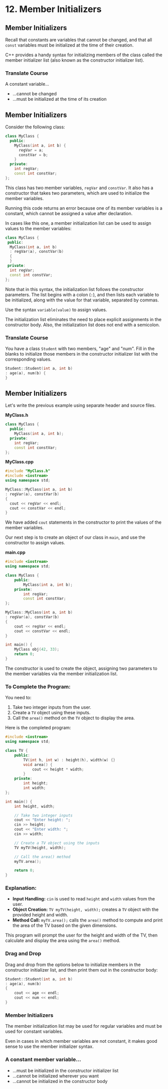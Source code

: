 # 12. Member Initializers

## Member Initializers

Recall that constants are variables that cannot be changed, and that all `const` variables must be initialized at the time of their creation.

C++ provides a handy syntax for initializing members of the class called the member initializer list (also known as the constructor initializer list).

### Translate Course
A constant variable...
- ...cannot be changed
- ...must be initialized at the time of its creation

## Member Initializers

Consider the following class:

```cpp
class MyClass {
  public:
    MyClass(int a, int b) {
      regVar = a;
      constVar = b;
    }
  private:
    int regVar;
    const int constVar;
};
```

This class has two member variables, `regVar` and `constVar`. It also has a constructor that takes two parameters, which are used to initialize the member variables.

Running this code returns an error because one of its member variables is a constant, which cannot be assigned a value after declaration.

In cases like this one, a member initialization list can be used to assign values to the member variables:

```cpp
class MyClass {
 public:
  MyClass(int a, int b)
  : regVar(a), constVar(b)
  {
  }
 private:
  int regVar;
  const int constVar;
};
```

Note that in this syntax, the initialization list follows the constructor parameters. The list begins with a colon (`:`), and then lists each variable to be initialized, along with the value for that variable, separated by commas.

Use the syntax `variable(value)` to assign values.

The initialization list eliminates the need to place explicit assignments in the constructor body. Also, the initialization list does not end with a semicolon.

### Translate Course

You have a class `Student` with two members, "age" and "num". Fill in the blanks to initialize those members in the constructor initializer list with the corresponding values.

```cpp
Student::Student(int a, int b)
: age(a), num(b) {
}
```

## Member Initializers

Let's write the previous example using separate header and source files.

**MyClass.h**

```cpp
class MyClass {
  public:
    MyClass(int a, int b);
  private:
    int regVar;
    const int constVar;
};
```

**MyClass.cpp**

```cpp
#include "MyClass.h"
#include <iostream>
using namespace std;

MyClass::MyClass(int a, int b)
: regVar(a), constVar(b)
{
  cout << regVar << endl;
  cout << constVar << endl;
}
```

We have added `cout` statements in the constructor to print the values of the member variables.

Our next step is to create an object of our class in `main`, and use the constructor to assign values.

**main.cpp**

```cpp
#include <iostream>
using namespace std;

class MyClass {
    public:
        MyClass(int a, int b);
    private:
        int regVar;
        const int constVar;
};

MyClass::MyClass(int a, int b)
: regVar(a), constVar(b)
{
    cout << regVar << endl;
    cout << constVar << endl;
}

int main() {
    MyClass obj(42, 33);
    return 0;
}
```

The constructor is used to create the object, assigning two parameters to the member variables via the member initialization list.

### To Complete the Program:

You need to:
1. Take two integer inputs from the user.
2. Create a `TV` object using these inputs.
3. Call the `area()` method on the `TV` object to display the area.

Here is the completed program:

```cpp
#include <iostream>
using namespace std;

class TV {
    public:
        TV(int h, int w) : height(h), width(w) {}
        void area() {
            cout << height * width;
        }
    private:
        int height;
        int width;
};

int main() {
    int height, width;

    // Take two integer inputs
    cout << "Enter height: ";
    cin >> height;
    cout << "Enter width: ";
    cin >> width;

    // Create a TV object using the inputs
    TV myTV(height, width);

    // Call the area() method
    myTV.area();

    return 0;
}
```

### Explanation:
- **Input Handling:** `cin` is used to read `height` and `width` values from the user.
- **Object Creation:** `TV myTV(height, width);` creates a `TV` object with the provided height and width.
- **Method Call:** `myTV.area();` calls the `area()` method to compute and print the area of the TV based on the given dimensions.

This program will prompt the user for the height and width of the TV, then calculate and display the area using the `area()` method.

### Drag and Drop
Drag and drop from the options below to initialize members in the constructor initializer list, and then print them out in the constructor body:

```cpp
Student::Student(int a, int b)
: age(a), num(b)
{ 
    cout << age << endl;
    cout << num << endl;
}
```

### Member Initializers

The member initialization list may be used for regular variables and must be used for constant variables.

Even in cases in which member variables are not constant, it makes good sense to use the member initializer syntax.

### A constant member variable...
- ...must be initialized in the constructor initializer list
- ...cannot be initialized wherever you want
- ...cannot be initialized in the constructor body
